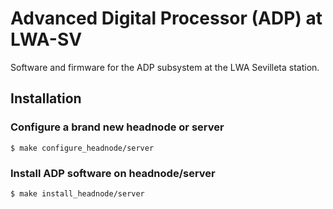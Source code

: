 # Advanced Digital Processor (ADP) at LWA-SV
Software and firmware for the ADP subsystem at the LWA Sevilleta station.

## Installation

### Configure a brand new headnode or server

    $ make configure_headnode/server

### Install ADP software on headnode/server

    $ make install_headnode/server

